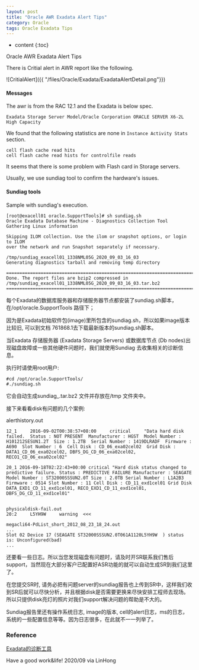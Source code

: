 ```yaml
---
layout: post
title: "Oracle AWR Exadata Alert Tips"
category: Oracle
tags: Oracle Exadata Tips 
---
```


* content
{:toc}

Oracle AWR Exadata Alert Tips

There is Critial alert in AWR report like the following.

![CritialAlert]({{ "/files/Oracle/Exadata/ExadataAlertDetail.png"}})









#### Messages

The awr is from the RAC 12.1 and the Exadata is below spec.

	Exadata Storage Server Model/Oracle Corporation ORACLE SERVER X6-2L High Capacity

We found that the following statistics are none in `Instance Activity Stats` section.

```
cell flash cache read hits
cell flash cache read hists for controlfile reads
```
It seems that there is some problem with Flash card in Storage servers.

Usually, we use sundiag tool to confirm the hardware's issues.

#### Sundiag tools

Sample with sundiag's execution.

```shell
[root@exacell01 oracle.SupportTools]# sh sundiag.sh
Oracle Exadata Database Machine - Diagnostics Collection Tool
Gathering Linux information

Skipping ILOM collection. Use the ilom or snapshot options, or login to ILOM
over the network and run Snapshot separately if necessary.

/tmp/sundiag_exacell01_1338NML05G_2020_09_03_16_03
Generating diagnostics tarball and removing temp directory

==============================================================================
Done. The report files are bzip2 compressed in /tmp/sundiag_exacell01_1338NML05G_2020_09_03_16_03.tar.bz2
==============================================================================

```

每个Exadata的数据库服务器和存储服务器节点都安装了sundiag.sh脚本， 在/opt/oracle.SupportTools 路径下；

因为是Exadata初始软件包(image)里所包含的sundiag.sh，所以如果image版本比较旧, 可以到文档 761868.1去下载最新版本的sundiag.sh脚本。


当Exadata 存储服务器 (Exadata Storage Servers) 或数据库节点 (Db nodes)出现磁盘故障或一些其他硬件问题时，我们就使用Sundiag 去收集相关的诊断信息。

执行时请使用root用户:

```
#cd /opt/oracle.SupportTools/
#./sundiag.sh
```

它会自动生成sundiag_<hostname>_<serialnumber>_<timestamp>.tar.bz2 文件并存放在/tmp 文件夹中。

接下来看看disk有问题的几个案例:

alerthistory.out
```
12_1     2016-09-02T00:38:57+08:00     critical     "Data hard disk failed.  Status : NOT PRESENT  Manufacturer : HGST  Model Number : H101212SESUN1.2T  Size : 1.2TB  Serial Number : 1419DLRADF  Firmware : A690  Slot Number : 6  Cell Disk : CD_06_exa02cel02  Grid Disk : DATA1_CD_06_exa02cel02, DBFS_DG_CD_06_exa02cel02, RECO1_CD_06_exa02cel02"

20_1 2016-09-18T02:22:43+00:00 critical "Hard disk status changed to predictive failure. Status : PREDICTIVE FAILURE Manufacturer : SEAGATE Model Number : ST32000SSSUN2.0T Size : 2.0TB Serial Number : L1A2B3 Firmware : 0514 Slot Number : 11 Cell Disk : CD_11_exd1cel01 Grid Disk DATA_EXD1_CD_11_exd1cel01, RECO_EXD1_CD_11_exd1cel01, DBFS_DG_CD_11_exd1cel01"


physicaldisk-fail.out
20:2     L5YH9W     warning  <<<

megacli64-PdList_short_2012_08_23_18_24.out
...
Slot 02 Device 17 (SEAGATE ST32000SSSUN2.0T061A1120L5YH9W  ) status is: Unconfigured(bad)
...
```

还要看一些日志。所以当您发现磁盘有问题时，请及时开SR联系我们售后support，当然现在大部分客户已配置好ASR功能的就可以自动生成SR到我们这里了。

在您提交SR时, 请务必把有问题server的sundiag报告也上传到SR中，这样我们收到SR后就可以尽快分析，并且根据disk是否需要更换来尽快安排工程师去现场。所以只提供disk亮灯的照片对我们support解决问题的帮助是不大的。

Sundiag报告里还有操作系统日志, image的版本, cell的alert日志，ms的日志，系统的一些配置信息等等。因为日志很多，在此就不一一列举了。


### Reference


[Exadata的诊断工具](https://blogs.oracle.com/exadatacn/exadata-v7)





Have a good work&life! 2020/09 via LinHong


